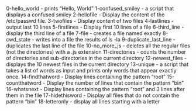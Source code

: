 0-hello_world - prints “Hello, World”
1-confused_smiley - a script that displays a confused smiley
2-hellofile - Display the content of the /etc/passwd file.
3-twofiles - Display content of two files
4-lastlines - output last 10 lines
5-firstlines - Display first 10 lines of a file
6-third_line - display the third line of a file
7-file -  creates a file named exactly
8-cwd_state - writes into a file the results of ls -la
9-duplicate_last_line - duplicates the last line of the file
10-no_more_js - deletes all the regular files (not the directories) with a .js extension
11-directories - counts the number of directories and sub-directories in the current directory
12-newest_files - displays the 10 newest files in the current directory
13-unique - a script that takes a list of words as input and prints only words that appear exactly once.
14-findthatword - Display lines containing the pattern “root”
15-countthatword - Display the number of lines that contain the pattern “bin”
16-whatsnext - Display lines containing the pattern “root” and 3 lines after them in the file
17-hidethisword - Display all files that do not contain the pattern “bin”
18-letteronly - display all lines starting with a letter
